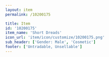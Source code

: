 ```yaml
---
layout: item
permalink: /10200175

title: Item
id: '10200175'
item_name: 'Short Dreads'
icon_url: 'item/icon/customize/10200175.png'
sub_header: ['Gender: Male', 'Cosmetic']
footer: ['Untradable, Unsellable']
---
```

